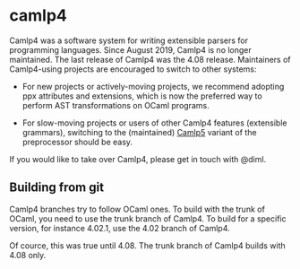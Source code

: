 camlp4
======

Camlp4 was a software system for writing extensible parsers for
programming languages. Since August 2019, Camlp4 is no longer
maintained. The last release of Camlp4 was the 4.08
release. Maintainers of Camlp4-using projects are encouraged to switch
to other systems:

- For new projects or actively-moving projects, we recommend adopting
  ppx attributes and extensions, which is now the preferred way to
  perform AST transformations on OCaml programs.

- For slow-moving projects or users of other Camlp4 features
  (extensible grammars), switching to the (maintained)
  [Camlp5](https://github.com/camlp5/camlp5) variant of the
  preprocessor should be easy.

If you would like to take over Camlp4, please get in touch with @diml.

Building from git
-----------------

Camlp4 branches try to follow OCaml ones. To build with the trunk of
OCaml, you need to use the trunk branch of Camlp4. To build for a
specific version, for instance 4.02.1, use the 4.02 branch of Camlp4.

Of cource, this was true until 4.08. The trunk branch of Camlp4 builds
with 4.08 only.
